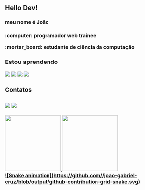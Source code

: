 <h2>Hello Dev!</h2>

<h3>meu nome é João<h3>


 <p>:computer: programador web trainee  <p/>

 <p>:mortar_board: estudante de ciência da computação</p>

<div>
  <h3>Estou aprendendo</h3>
  <img style="width: 100px, heigth: 100px"src="https://cdn.jsdelivr.net/gh/devicons/devicon/icons/javascript/javascript-original.svg" />
  <img style="width: 100px, heigth: 100px" src="https://cdn.jsdelivr.net/gh/devicons/devicon/icons/react/react-original-wordmark.svg" />
  <img style="width: 100px, heigth: 100px" src="https://cdn.jsdelivr.net/gh/devicons/devicon/icons/css3/css3-original.svg" />
  <img style="width: 100px, heigth: 100px" src="https://cdn.jsdelivr.net/gh/devicons/devicon/icons/html5/html5-original-wordmark.svg" />
</div>

<div>
  <h3>Contatos <h3>
  <a href="https://www.linkedin.com/in/jo%C3%A3o-gabriel-pinho-da-cruz-2057a1228/" target="_blank"><img src="https://img.shields.io/badge/-LinkedIn-%230077B5?style=for-the-badge&logo=linkedin&logoColor=white" target="_blank"></a>
  <a href = "mailto: joaogabrielpinhodacru@gmail.com"><img src="https://img.shields.io/badge/Gmail-D14836?style=for-the-badge&logo=gmail&logoColor=white" target="_blank"></a>
</div>
<div>
<div>
  <a href="https://github.com/joao-gabriel-cruz">
  <img height="180em" src="https://github-readme-stats.vercel.app/api/top-langs/?username=joao-gabriel-cruz&layout=compact&langs_count=7&theme=dracula"/>
  <img height="180em" src="https://github-readme-stats.vercel.app/api?username=joao-gabriel-cruz&show_icons=true&theme=dracula&include_all_commits=true&count_private=true"/>
  </div>
<div/>
<div>
![Snake animation](https://github.com//joao-gabriel-cruz/blob/output/github-contribution-grid-snake.svg)
</div>